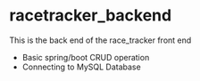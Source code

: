 # racetracker_backend
This is the back end of the race_tracker front end
- Basic spring/boot CRUD operation
- Connecting to MySQL Database

